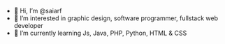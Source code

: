 - 👋 Hi, I’m @saiarf
- 👀 I’m interested in graphic design, software programmer, fullstack web developer
- 🌱 I’m currently learning Js, Java, PHP, Python, HTML & CSS

<!---
saiarf/saiarf is a ✨ special ✨ repository because its `README.md` (this file) appears on your GitHub profile.
You can click the Preview link to take a look at your changes.
--->
